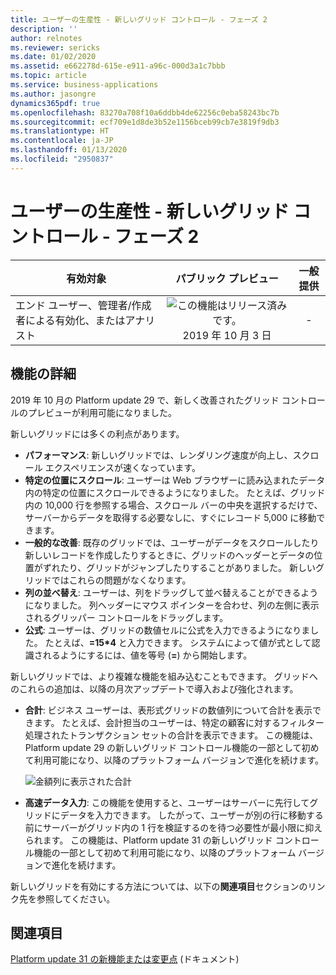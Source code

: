 ```yaml
---
title: ユーザーの生産性 - 新しいグリッド コントロール - フェーズ 2
description: ''
author: relnotes
ms.reviewer: sericks
ms.date: 01/02/2020
ms.assetid: e662278d-615e-e911-a96c-000d3a1c7bbb
ms.topic: article
ms.service: business-applications
ms.author: jasongre
dynamics365pdf: true
ms.openlocfilehash: 83270a708f10a6ddbb4de62256c0eba58243bc7b
ms.sourcegitcommit: ecf709e1d8de3b52e1156bceb99cb7e3819f9db3
ms.translationtype: HT
ms.contentlocale: ja-JP
ms.lasthandoff: 01/13/2020
ms.locfileid: "2950837"
---
```

# <a name="user-productivity--new-grid-control--phase-2"></a>ユーザーの生産性 - 新しいグリッド コントロール - フェーズ 2


| 有効対象    |  パブリック プレビュー | 一般提供 | 
| ---------- | :----------: |:----------: |
|エンド ユーザー、管理者/作成者による有効化、またはアナリスト|![この機能はリリース済みです。](/dynamics365-release-plan/media/green-checkmark.png "この機能はリリース済みです。") 2019 年 10 月 3 日| -|






## <a name="feature-details"></a>機能の詳細
<!--feature detail start -->
2019 年 10 月の Platform update 29 で、新しく改善されたグリッド コントロールのプレビューが利用可能になりました。 

新しいグリッドには多くの利点があります。 

- **パフォーマンス**: 新しいグリッドでは、レンダリング速度が向上し、スクロール エクスペリエンスが速くなっています。
- **特定の位置にスクロール**: ユーザーは Web ブラウザーに読み込まれたデータ内の特定の位置にスクロールできるようになりました。 たとえば、グリッド内の 10,000 行を参照する場合、スクロール バーの中央を選択するだけで、サーバーからデータを取得する必要なしに、すぐにレコード 5,000 に移動できます。
- **一般的な改善**: 既存のグリッドでは、ユーザーがデータをスクロールしたり新しいレコードを作成したりするときに、グリッドのヘッダーとデータの位置がずれたり、グリッドがジャンプしたりすることがありました。 新しいグリッドではこれらの問題がなくなります。
- **列の並べ替え**: ユーザーは、列をドラッグして並べ替えることができるようになりました。 列ヘッダーにマウス ポインターを合わせ、列の左側に表示されるグリッパー コントロールをドラッグします。
- **公式**: ユーザーは、グリッドの数値セルに公式を入力できるようになりました。 たとえば、**=15\*4** と入力できます。 システムによって値が式として認識されるようにするには、値を等号 (**=**) から開始します。 

新しいグリッドでは、より複雑な機能を組み込むこともできます。 グリッドへのこれらの追加は、以降の月次アップデートで導入および強化されます。

- **合計**: ビジネス ユーザーは、表形式グリッドの数値列について合計を表示できます。 たとえば、会計担当のユーザーは、特定の顧客に対するフィルター処理されたトランザクション セットの合計を表示できます。 この機能は、Platform update 29 の新しいグリッド コントロール機能の一部として初めて利用可能になり、以降のプラットフォーム バージョンで進化を続けます。

  ![金額列に表示された合計](media/user-productivity-new-grid-1.png "金額列に表示された合計")

- **高速データ入力**: この機能を使用すると、ユーザーはサーバーに先行してグリッドにデータを入力できます。 したがって、ユーザーが別の行に移動する前にサーバーがグリッド内の 1 行を検証するのを待つ必要性が最小限に抑えられます。 この機能は、Platform update 31 の新しいグリッド コントロール機能の一部として初めて利用可能になり、以降のプラットフォーム バージョンで進化を続けます。

新しいグリッドを有効にする方法については、以下の**関連項目**セクションのリンク先を参照してください。
<!--feature detail end -->










## <a name="see-also"></a>関連項目

[Platform update 31 の新機能または変更点](https://docs.microsoft.com/dynamics365/fin-ops-core/dev-itpro/get-started/whats-new-platform-update-31) (ドキュメント)
